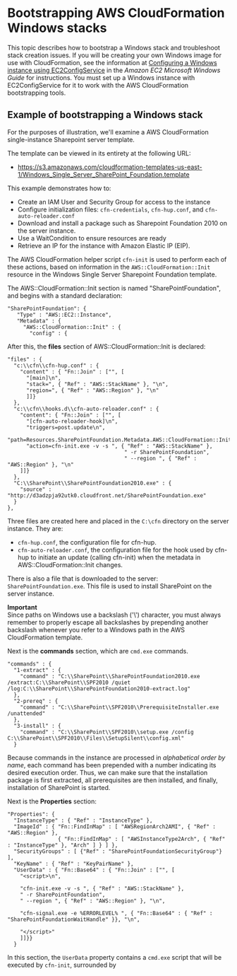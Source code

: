 # Bootstrapping AWS CloudFormation Windows stacks<a name="cfn-windows-stacks-bootstrapping"></a>

This topic describes how to bootstrap a Windows stack and troubleshoot stack creation issues\. If you will be creating your own Windows image for use with CloudFormation, see the information at [Configuring a Windows instance using EC2ConfigService](http://docs.aws.amazon.com/AWSEC2/latest/WindowsGuide/UsingConfig_WinAMI.html) in the *Amazon EC2 Microsoft Windows Guide* for instructions\. You must set up a Windows instance with EC2ConfigService for it to work with the AWS CloudFormation bootstrapping tools\.

## Example of bootstrapping a Windows stack<a name="cfn-windows-bootstrapping-example"></a>

For the purposes of illustration, we'll examine a AWS CloudFormation single\-instance Sharepoint server template\.

The template can be viewed in its entirety at the following URL:
+  [ https://s3\.amazonaws\.com/cloudformation\-templates\-us\-east\-1/Windows\_Single\_Server\_SharePoint\_Foundation\.template ](https://s3.amazonaws.com/cloudformation-templates-us-east-1/Windows_Single_Server_SharePoint_Foundation.template) 

This example demonstrates how to:
+ Create an IAM User and Security Group for access to the instance
+ Configure initialization files: `cfn-credentials`, `cfn-hup.conf`, and `cfn-auto-reloader.conf`
+ Download and install a package such as Sharepoint Foundation 2010 on the server instance\.
+ Use a WaitCondition to ensure resources are ready 
+ Retrieve an IP for the instance with Amazon Elastic IP \(EIP\)\.

The AWS CloudFormation helper script `cfn-init` is used to perform each of these actions, based on information in the `AWS::CloudFormation::Init` resource in the Windows Single Server Sharepoint Foundation template\.

The AWS::CloudFormation::Init section is named "SharePointFoundation", and begins with a standard declaration:

```
"SharePointFoundation": {
   "Type" : "AWS::EC2::Instance",
   "Metadata" : {
     "AWS::CloudFormation::Init" : {
       "config" : {
```

After this, the **files** section of AWS::CloudFormation::Init is declared:

```
"files" : {
  "c:\\cfn\\cfn-hup.conf" : {
    "content" : { "Fn::Join" : ["", [
      "[main]\n",
      "stack=", { "Ref" : "AWS::StackName" }, "\n",
      "region=", { "Ref" : "AWS::Region" }, "\n"
      ]]}
  },
  "c:\\cfn\\hooks.d\\cfn-auto-reloader.conf" : {
    "content": { "Fn::Join" : ["", [
      "[cfn-auto-reloader-hook]\n",
      "triggers=post.update\n",
      "path=Resources.SharePointFoundation.Metadata.AWS::CloudFormation::Init\n",
      "action=cfn-init.exe -v -s ", { "Ref" : "AWS::StackName" },
                                     " -r SharePointFoundation",
                                     " --region ", { "Ref" : "AWS::Region" }, "\n"
    ]]}
  },
  "C:\\SharePoint\\SharePointFoundation2010.exe" : {
    "source" : "http://d3adzpja92utk0.cloudfront.net/SharePointFoundation.exe"
  }
},
```

Three files are created here and placed in the `C:\cfn` directory on the server instance\. They are:
+ `cfn-hup.conf`, the configuration file for cfn\-hup\.
+ `cfn-auto-reloader.conf`, the configuration file for the hook used by cfn\-hup to initiate an update \(calling cfn\-init\) when the metadata in AWS::CloudFormation::Init changes\.

There is also a file that is downloaded to the server: `SharePointFoundation.exe`\. This file is used to install SharePoint on the server instance\.

**Important**  
Since paths on Windows use a backslash \('\\'\) character, you must always remember to properly escape all backslashes by prepending another backslash whenever you refer to a Windows path in the AWS CloudFormation template\.

Next is the **commands** section, which are `cmd.exe` commands\.

```
"commands" : {
  "1-extract" : {
    "command" : "C:\\SharePoint\\SharePointFoundation2010.exe /extract:C:\\SharePoint\\SPF2010 /quiet /log:C:\\SharePoint\\SharePointFoundation2010-extract.log"
  },
  "2-prereq" : {
    "command" : "C:\\SharePoint\\SPF2010\\PrerequisiteInstaller.exe /unattended"
  },
  "3-install" : {
    "command" : "C:\\SharePoint\\SPF2010\\setup.exe /config C:\\SharePoint\\SPF2010\\Files\\SetupSilent\\config.xml"
  }
```

Because commands in the instance are processed in *alphabetical order by name*, each command has been prepended with a number indicating its desired execution order\. Thus, we can make sure that the installation package is first extracted, all prerequisites are then installed, and finally, installation of SharePoint is started\.

Next is the **Properties** section:

```
"Properties": {
  "InstanceType" : { "Ref" : "InstanceType" },
  "ImageId" : { "Fn::FindInMap" : [ "AWSRegionArch2AMI", { "Ref" : "AWS::Region" },
                { "Fn::FindInMap" : [ "AWSInstanceType2Arch", { "Ref" : "InstanceType" }, "Arch" ] } ] },
  "SecurityGroups" : [ {"Ref" : "SharePointFoundationSecurityGroup"} ],
  "KeyName" : { "Ref" : "KeyPairName" },
  "UserData" : { "Fn::Base64" : { "Fn::Join" : ["", [
    "<script>\n",

    "cfn-init.exe -v -s ", { "Ref" : "AWS::StackName" },
    " -r SharePointFoundation",
    " --region ", { "Ref" : "AWS::Region" }, "\n",

    "cfn-signal.exe -e %ERRORLEVEL% ", { "Fn::Base64" : { "Ref" : "SharePointFoundationWaitHandle" }}, "\n",

    "</script>"
    ]]}}
  }
```

In this section, the `UserData` property contains a `cmd.exe` script that will be executed by `cfn-init`, surrounded by <script> tags\. You can use a Windows Powershell script here instead by surrounding your script with <powershell> tags\. For Windows stacks, you must base64 encode the wait condition handle URL again\.

SharePointFoundationWaitHandle is referenced here and run with `cfn-signal`\. The **WaitConditionHandle** and associated **WaitCondition** are declared next in the template:

```
"SharePointFoundationWaitHandle" : {
   "Type" : "AWS::CloudFormation::WaitConditionHandle"
},

"SharePointFoundationWaitCondition" : {
   "Type" : "AWS::CloudFormation::WaitCondition",
   "DependsOn" : "SharePointFoundation",
   "Properties" : {
     "Handle" : {"Ref" : "SharePointFoundationWaitHandle"},
     "Timeout" : "3600"
   }
}
```

Since executing all of the steps and installing SharePoint might take a while, but not an entire hour, the WaitCondition waits an hour \(3600 seconds\) before timing out\.

If all goes well, an Elastic IP is used to provide access to the SharePoint instance:

```
"Outputs" : {
 "SharePointFoundationURL" : {
   "Value" : { "Fn::Join" : ["", ["http://", { "Ref" : "SharePointFoundationEIP" } ]] },
   "Description" : "SharePoint Team Site URL. Please retrieve Administrator password of the instance and use it to access the URL"
 }
```

Once stack creation is complete, the IP address supplied by EIP will be displayed in the **Outputs** tab of the AWS CloudFormation console\. However, before you can access the instance you will need to retrieve the auto\-generated temporary Administrator password for the instance\. For more information, see [Connecting to your Windows instance using RDP](https://docs.aws.amazon.com/AWSEC2/latest/WindowsGuide/connecting_to_windows_instance.html) in the *Amazon EC2 User Guide for Windows Instances*\.

## How to manage Windows services<a name="w7886ab1c23c34c15c11"></a>

You manage Windows services in the same way as Linux services, except that you use a `windows` key instead of `sysvinit`\. The following example starts the `cfn-hup` service, sets it to Automatic, and restarts the service if cfn\-init modifies the `c:\cfn\cfn-hup.conf` or `c:\cfn\hooks.d\cfn-auto-reloader.conf` configuration files\. 

```
"services" : {
  "windows" : {
    "cfn-hup" : {
      "enabled" : "true",
      "ensureRunning" : "true",
      "files" : ["c:\\cfn\\cfn-hup.conf", "c:\\cfn\\hooks.d\\cfn-auto-reloader.conf"]
    }
  }
}
```

You can manage other Windows services in the same way by using the name—not the display name—to reference the service\.

## How to troubleshoot stack creation issues<a name="cfn-windows-stacks-troubleshooting"></a>

If your stack fails during creation, the default behavior is to Rollback on failure\. While this is normally a good default because it avoids unnecessary charges, it makes it difficult to debug why your stack creation is failing\.

To turn this behavior off, click **Show Advanced Options** when creating your stack with the AWS CloudFormation console, and click the **No** selector next to **Rollback on failure**\. This will allow you to log into your instance and view the logfiles to pinpoint issues encountered when running your startup scripts\.

Important logs to look at are:
+ The EC2 configuration log at `C:\Program Files\Amazon\Ec2ConfigService\Logs\Ec2ConfigLog.txt`
+ The cfn\-init log at ` C:\cfn\log\cfn-init.log`